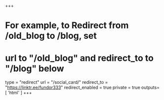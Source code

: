 +++
# For example, to Redirect from /old_blog to /blog, set 
# url to "/old_blog" and redirect_to to "/blog" below
type = "redirect"
url = "/social_card/"
redirect_to = "https://linktr.ee/fundor333"
redirect_enabled = true
private = true
outputs=[ 'html' ]
+++
